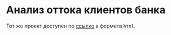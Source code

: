 # Анализ оттока клиентов банка
Тот же проект доступен по [ссылке](file:///E:/%D0%90%D0%9D%D0%90%D0%9B%D0%98%D0%A2%D0%98%D0%9A%20%D0%94%D0%90%D0%9D%D0%9D%D0%AB%D0%A5%20(%D0%AF%D0%BD%D0%B4%D0%B5%D0%BA%D1%81%20%D0%9F%D1%80%D0%B0%D0%BA%D1%82%D0%B8%D0%BA%D1%83%D0%BC)/%D0%91%D0%BB%D0%BE%D0%BA%2020.%20%D0%9A%D0%B0%D1%80%D1%8C%D0%B5%D1%80%D0%BD%D1%8B%D0%B9%20%D1%82%D1%80%D0%B5%D0%BA,%20%D1%82%D1%80%D1%83%D0%B4%D0%BE%D1%83%D1%81%D1%82%D1%80%D0%BE%D0%B9%D1%81%D1%82%D0%B2%D0%BE%20(11.05.2023)/3.%20%D0%A0%D0%B5%D0%B7%D1%8E%D0%BC%D0%B5%20%D0%B8%20%D0%BF%D0%BE%D1%80%D1%82%D1%84%D0%BE%D0%BB%D0%B8%D0%BE%20(18.05.2023)/2.%20%D0%9F%D0%BE%D1%80%D1%82%D1%84%D0%BE%D0%BB%D0%B8%D0%BE%20GitHub/%D0%9F%D1%80%D0%BE%D0%B5%D0%BA%D1%82%D1%8B%20%D0%B4%D0%BB%D1%8F%20%D0%BF%D0%BE%D1%80%D1%82%D1%84%D0%BE%D0%BB%D0%B8%D0%BE/bank_customer_churn_analysis.html) в формета `html`.
